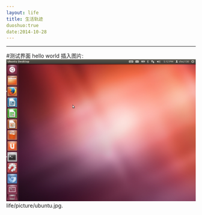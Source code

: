 ```yaml
---
layout: life
title: 生活轨迹
duoshuo:true
date:2014-10-28
---
```


-----------

#测试界面
hello world
插入图片:
![onepiece](/life/picture/ubuntu.jpg)
life/picture/ubuntu.jpg.
